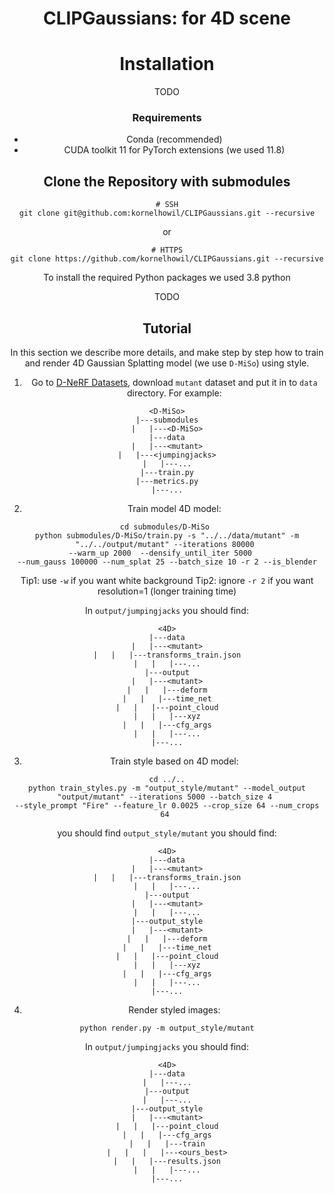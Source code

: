 <div align="center">
<h1> CLIPGaussians: for 4D scene</h1>


# Installation

TODO

### Requirements

- Conda (recommended)
- CUDA toolkit 11 for PyTorch extensions (we used 11.8)

## Clone the Repository with submodules

```shell
# SSH
git clone git@github.com:kornelhowil/CLIPGaussians.git --recursive
```
or
```shell
# HTTPS
git clone https://github.com/kornelhowil/CLIPGaussians.git --recursive
```

To install the required Python packages we used 3.8 python 

TODO

## Tutorial 
In this section we describe more details, and make step by step how to train and render 4D Gaussian Splatting model (we use `D-MiSo`) using style.
1. Go to [D-NeRF Datasets](https://www.dropbox.com/scl/fi/cdcmkufncwcikk1dzbgb4/data.zip?rlkey=n5m21i84v2b2xk6h7qgiu8nkg&e=2&dl=0), download `mutant` dataset and put it in to `data` directory. For example:

```
<D-MiSo>
|---submodules
|   |---<D-MiSo>
|---data
|   |---<mutant>
|   |---<jumpingjacks>
|   |---...
|---train.py
|---metrics.py
|---...
```

2. Train model 4D model:

  ```shell
cd submodules/D-MiSo 
python submodules/D-MiSo/train.py -s "../../data/mutant" -m "../../output/mutant" --iterations 80000 
  --warm_up 2000  --densify_until_iter 5000   
  --num_gauss 100000 --num_splat 25 --batch_size 10 -r 2 --is_blender
  ```
Tip1: use `-w` if you want white background
Tip2: ignore `-r 2` if you want resolution=1 (longer training time)

In `output/jumpingjacks` you should find: 
```
<4D>
|---data
|   |---<mutant>
|   |   |---transforms_train.json
|   |   |---...
|---output
|   |---<mutant>
|   |   |---deform
|   |   |---time_net
|   |   |---point_cloud
|   |   |---xyz
|   |   |---cfg_args
|   |   |---...
|---...
```

3. Train style based on 4D model:

  ```shell
cd ../..
python train_styles.py -m "output_style/mutant" --model_output "output/mutant" --iterations 5000 --batch_size 4 
  --style_prompt "Fire" --feature_lr 0.0025 --crop_size 64 --num_crops 64 
 ```

you should find `output_style/mutant` you should find: 
```
<4D>
|---data
|   |---<mutant>
|   |   |---transforms_train.json
|   |   |---...
|---output
|   |---<mutant>
|   |   |---...
|---output_style
|   |---<mutant>
|   |   |---deform
|   |   |---time_net
|   |   |---point_cloud
|   |   |---xyz
|   |   |---cfg_args
|   |   |---...
|---...
```

4. Render styled images:
 
```shell
 python render.py -m output_style/mutant 
  ```
In `output/jumpingjacks` you should find: 
```
<4D>
|---data
|   |---...
|---output
|   |---...
|---output_style
|   |---<mutant>
|   |   |---point_cloud
|   |   |---cfg_args
|   |   |---train
|   |   |   |---<ours_best>
|   |   |---results.json
|   |   |---...
|---...
```
